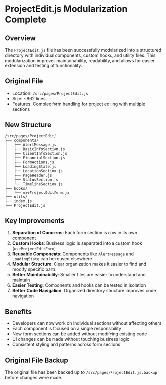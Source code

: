 # ProjectEdit.js Modularization Complete

## Overview
The `ProjectEdit.js` file has been successfully modularized into a structured directory with individual components, custom hooks, and utility files. This modularization improves maintainability, readability, and allows for easier extension and testing of functionality.

## Original File
- Location: `/src/pages/ProjectEdit.js`
- Size: ~862 lines
- Features: Complex form handling for project editing with multiple sections

## New Structure
```
/src/pages/ProjectEdit/
├── components/
│   ├── AlertMessage.js
│   ├── BasicInfoSection.js
│   ├── ClientInfoSection.js
│   ├── FinancialSection.js
│   ├── FormActions.js
│   ├── LoadingState.js
│   ├── LocationSection.js
│   ├── PageHeader.js
│   ├── StatusSection.js
│   └── TimelineSection.js
├── hooks/
│   └── useProjectEditForm.js
├── utils/
├── index.js
└── ProjectEdit.js
```

## Key Improvements
1. **Separation of Concerns**: Each form section is now in its own component
2. **Custom Hooks**: Business logic is separated into a custom hook (`useProjectEditForm`)
3. **Reusable Components**: Components like `AlertMessage` and `LoadingState` can be reused elsewhere
4. **Modular Structure**: Clear organization makes it easier to find and modify specific parts
5. **Better Maintainability**: Smaller files are easier to understand and maintain
6. **Easier Testing**: Components and hooks can be tested in isolation
7. **Better Code Navigation**: Organized directory structure improves code navigation

## Benefits
- Developers can now work on individual sections without affecting others
- Each component is focused on a single responsibility
- New form sections can be added without modifying existing code
- UI changes can be made without touching business logic
- Consistent styling and patterns across form sections

## Original File Backup
The original file has been backed up to `/src/pages/ProjectEdit.js.backup` before changes were made.